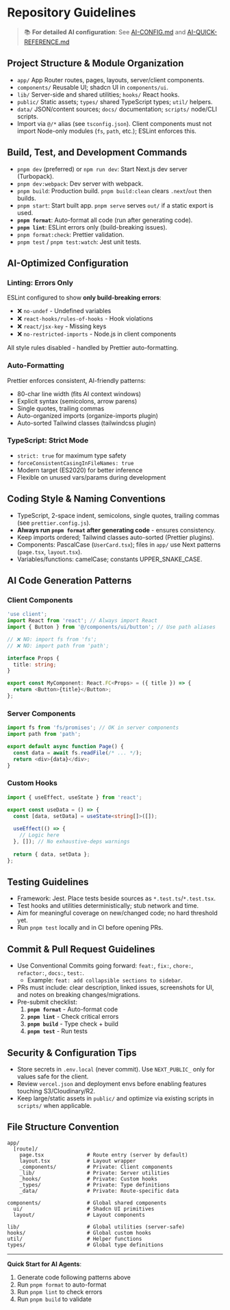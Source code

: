 # Repository Guidelines

> 📚 **For detailed AI configuration**: See [AI-CONFIG.md](.github/AI-CONFIG.md) and [AI-QUICK-REFERENCE.md](.github/AI-QUICK-REFERENCE.md)

## Project Structure & Module Organization
- `app/` App Router routes, pages, layouts, server/client components.
- `components/` Reusable UI; shadcn UI in `components/ui`.
- `lib/` Server-side and shared utilities; `hooks/` React hooks.
- `public/` Static assets; `types/` shared TypeScript types; `util/` helpers.
- `data/` JSON/content sources; `docs/` documentation; `scripts/` node/CLI scripts.
- Import via `@/*` alias (see `tsconfig.json`). Client components must not import Node-only modules (`fs`, `path`, etc.); ESLint enforces this.

## Build, Test, and Development Commands
- `pnpm dev` (preferred) or `npm run dev`: Start Next.js dev server (Turbopack).
- `pnpm dev:webpack`: Dev server with webpack.
- `pnpm build`: Production build. `pnpm build:clean` clears `.next`/`out` then builds.
- `pnpm start`: Start built app. `pnpm serve` serves `out/` if a static export is used.
- **`pnpm format`**: Auto-format all code (run after generating code).
- **`pnpm lint`**: ESLint errors only (build-breaking issues).
- `pnpm format:check`: Prettier validation.
- `pnpm test` / `pnpm test:watch`: Jest unit tests.

## AI-Optimized Configuration

### Linting: Errors Only
ESLint configured to show **only build-breaking errors**:
- ❌ `no-undef` - Undefined variables
- ❌ `react-hooks/rules-of-hooks` - Hook violations
- ❌ `react/jsx-key` - Missing keys
- ❌ `no-restricted-imports` - Node.js in client components

All style rules disabled - handled by Prettier auto-formatting.

### Auto-Formatting
Prettier enforces consistent, AI-friendly patterns:
- 80-char line width (fits AI context windows)
- Explicit syntax (semicolons, arrow parens)
- Single quotes, trailing commas
- Auto-organized imports (organize-imports plugin)
- Auto-sorted Tailwind classes (tailwindcss plugin)

### TypeScript: Strict Mode
- `strict: true` for maximum type safety
- `forceConsistentCasingInFileNames: true`
- Modern target (ES2020) for better inference
- Flexible on unused vars/params during development

## Coding Style & Naming Conventions
- TypeScript, 2-space indent, semicolons, single quotes, trailing commas (see `prettier.config.js`).
- **Always run `pnpm format` after generating code** - ensures consistency.
- Keep imports ordered; Tailwind classes auto-sorted (Prettier plugins).
- Components: PascalCase (`UserCard.tsx`); files in `app/` use Next patterns (`page.tsx`, `layout.tsx`).
- Variables/functions: camelCase; constants UPPER_SNAKE_CASE.

## AI Code Generation Patterns

### Client Components
```typescript
'use client';
import React from 'react'; // Always import React
import { Button } from '@/components/ui/button'; // Use path aliases

// ❌ NO: import fs from 'fs';
// ❌ NO: import path from 'path';

interface Props {
  title: string;
}

export const MyComponent: React.FC<Props> = ({ title }) => {
  return <Button>{title}</Button>;
};
```

### Server Components
```typescript
import fs from 'fs/promises'; // OK in server components
import path from 'path';

export default async function Page() {
  const data = await fs.readFile(/* ... */);
  return <div>{data}</div>;
}
```

### Custom Hooks
```typescript
import { useEffect, useState } from 'react';

export const useData = () => {
  const [data, setData] = useState<string[]>([]);
  
  useEffect(() => {
    // Logic here
  }, []); // No exhaustive-deps warnings
  
  return { data, setData };
};
```

## Testing Guidelines
- Framework: Jest. Place tests beside sources as `*.test.ts`/`*.test.tsx`.
- Test hooks and utilities deterministically; stub network and time.
- Aim for meaningful coverage on new/changed code; no hard threshold yet.
- Run `pnpm test` locally and in CI before opening PRs.

## Commit & Pull Request Guidelines
- Use Conventional Commits going forward: `feat:`, `fix:`, `chore:`, `refactor:`, `docs:`, `test:`.
  - Example: `feat: add collapsible sections to sidebar`.
- PRs must include: clear description, linked issues, screenshots for UI, and notes on breaking changes/migrations.
- Pre-submit checklist: 
  1. **`pnpm format`** - Auto-format code
  2. **`pnpm lint`** - Check critical errors
  3. **`pnpm build`** - Type check + build
  4. **`pnpm test`** - Run tests

## Security & Configuration Tips
- Store secrets in `.env.local` (never commit). Use `NEXT_PUBLIC_` only for values safe for the client.
- Review `vercel.json` and deployment envs before enabling features touching S3/Cloudinary/R2.
- Keep large/static assets in `public/` and optimize via existing scripts in `scripts/` when applicable.

## File Structure Convention

```
app/
  [route]/
    page.tsx              # Route entry (server by default)
    layout.tsx            # Layout wrapper
    _components/          # Private: Client components
    _lib/                 # Private: Server utilities
    _hooks/               # Private: Custom hooks
    _types/               # Private: Type definitions
    _data/                # Private: Route-specific data

components/               # Global shared components
  ui/                     # Shadcn UI primitives
  layout/                 # Layout components
  
lib/                      # Global utilities (server-safe)
hooks/                    # Global custom hooks
util/                     # Helper functions
types/                    # Global type definitions
```

---

**Quick Start for AI Agents**:
1. Generate code following patterns above
2. Run `pnpm format` to auto-format
3. Run `pnpm lint` to check errors
4. Run `pnpm build` to validate

